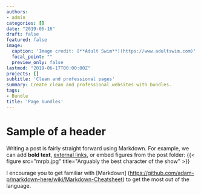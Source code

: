 ```yaml
---
authors:
- admin
categories: []
date: "2019-06-16"
draft: false
featured: false
image:
  caption: 'Image credit: [**Adult Swim**](https://www.adultswim.com)'
  focal_point: ""
  preview_only: false
lastmod: "2019-06-17T00:00:00Z"
projects: []
subtitle: 'Clean and professional pages'
summary: Create clean and professional websites with bundles.
tags:
- Bundle
title: 'Page bundles'
---
```


# Sample of a header 

Writing a post is fairly straight forward using Markdown. For example, we can add **bold text**, 
[external links](https://www.adultswim.com/videos/rick-and-morty/), or embed figures from the post folder:
{{< figure src="mrpb.jpg" title="Arguably the best character of the show" >}}

I encourage you to get familiar with [Markdown] (https://github.com/adam-p/markdown-here/wiki/Markdown-Cheatsheet) to get the most out of the language.